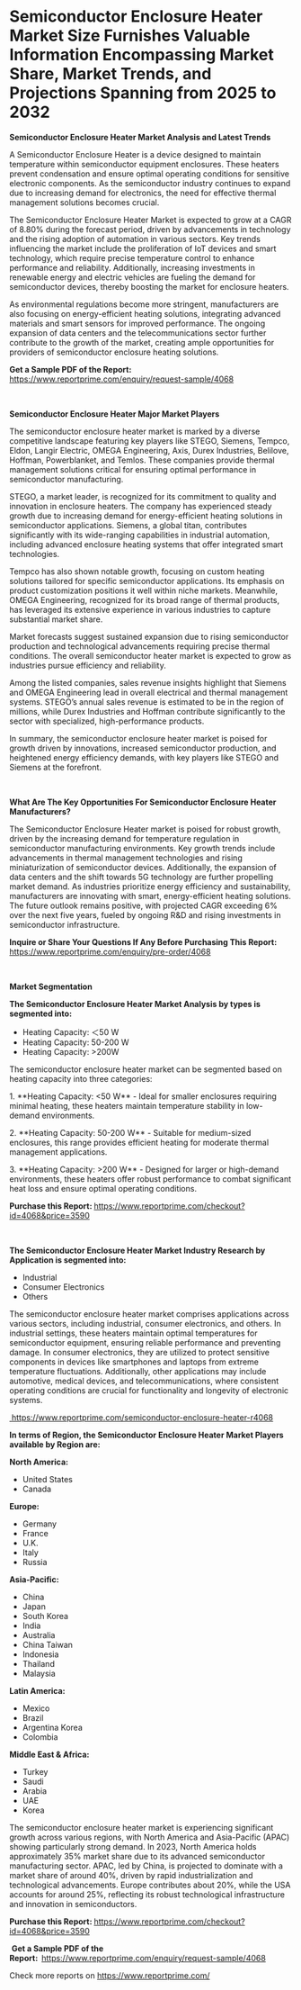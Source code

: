 <p><h1>Semiconductor Enclosure Heater Market Size Furnishes Valuable Information Encompassing Market Share, Market Trends, and Projections Spanning from 2025 to 2032</h1></p><p><strong>Semiconductor Enclosure Heater Market Analysis and Latest Trends</strong></p>
<p><p>A Semiconductor Enclosure Heater is a device designed to maintain temperature within semiconductor equipment enclosures. These heaters prevent condensation and ensure optimal operating conditions for sensitive electronic components. As the semiconductor industry continues to expand due to increasing demand for electronics, the need for effective thermal management solutions becomes crucial. </p><p>The Semiconductor Enclosure Heater Market is expected to grow at a CAGR of 8.80% during the forecast period, driven by advancements in technology and the rising adoption of automation in various sectors. Key trends influencing the market include the proliferation of IoT devices and smart technology, which require precise temperature control to enhance performance and reliability. Additionally, increasing investments in renewable energy and electric vehicles are fueling the demand for semiconductor devices, thereby boosting the market for enclosure heaters.</p><p>As environmental regulations become more stringent, manufacturers are also focusing on energy-efficient heating solutions, integrating advanced materials and smart sensors for improved performance. The ongoing expansion of data centers and the telecommunications sector further contribute to the growth of the market, creating ample opportunities for providers of semiconductor enclosure heating solutions.</p></p>
<p><strong>Get a Sample PDF of the Report:&nbsp;</strong> <a href="https://www.reportprime.com/enquiry/request-sample/4068?utm_campaign=3383&utm_medium=2&utm_source=Github&utm_content=ia&utm_term=18032025&utm_id=semiconductor-enclosure-heater">https://www.reportprime.com/enquiry/request-sample/4068</a></p>
<p>&nbsp;</p>
<p><strong>Semiconductor Enclosure Heater Major Market Players</strong></p>
<p><p>The semiconductor enclosure heater market is marked by a diverse competitive landscape featuring key players like STEGO, Siemens, Tempco, Eldon, Langir Electric, OMEGA Engineering, Axis, Durex Industries, Belilove, Hoffman, Powerblanket, and Temlos. These companies provide thermal management solutions critical for ensuring optimal performance in semiconductor manufacturing.</p><p>STEGO, a market leader, is recognized for its commitment to quality and innovation in enclosure heaters. The company has experienced steady growth due to increasing demand for energy-efficient heating solutions in semiconductor applications. Siemens, a global titan, contributes significantly with its wide-ranging capabilities in industrial automation, including advanced enclosure heating systems that offer integrated smart technologies.</p><p>Tempco has also shown notable growth, focusing on custom heating solutions tailored for specific semiconductor applications. Its emphasis on product customization positions it well within niche markets. Meanwhile, OMEGA Engineering, recognized for its broad range of thermal products, has leveraged its extensive experience in various industries to capture substantial market share.</p><p>Market forecasts suggest sustained expansion due to rising semiconductor production and technological advancements requiring precise thermal conditions. The overall semiconductor heater market is expected to grow as industries pursue efficiency and reliability.</p><p>Among the listed companies, sales revenue insights highlight that Siemens and OMEGA Engineering lead in overall electrical and thermal management systems. STEGO’s annual sales revenue is estimated to be in the region of millions, while Durex Industries and Hoffman contribute significantly to the sector with specialized, high-performance products.</p><p>In summary, the semiconductor enclosure heater market is poised for growth driven by innovations, increased semiconductor production, and heightened energy efficiency demands, with key players like STEGO and Siemens at the forefront.</p></p>
<p>&nbsp;</p>
<p><strong>What Are The Key Opportunities For Semiconductor Enclosure Heater Manufacturers?</strong></p>
<p><p>The Semiconductor Enclosure Heater market is poised for robust growth, driven by the increasing demand for temperature regulation in semiconductor manufacturing environments. Key growth trends include advancements in thermal management technologies and rising miniaturization of semiconductor devices. Additionally, the expansion of data centers and the shift towards 5G technology are further propelling market demand. As industries prioritize energy efficiency and sustainability, manufacturers are innovating with smart, energy-efficient heating solutions. The future outlook remains positive, with projected CAGR exceeding 6% over the next five years, fueled by ongoing R&D and rising investments in semiconductor infrastructure.</p></p>
<p><strong>Inquire or Share Your Questions If Any Before Purchasing This Report:</strong> <a href="https://www.reportprime.com/enquiry/pre-order/4068?utm_campaign=3383&utm_medium=2&utm_source=Github&utm_content=ia&utm_term=18032025&utm_id=semiconductor-enclosure-heater">https://www.reportprime.com/enquiry/pre-order/4068</a></p>
<p>&nbsp;</p>
<p><strong>Market Segmentation</strong></p>
<p><strong>The Semiconductor Enclosure Heater Market Analysis by types is segmented into:</strong></p>
<p><ul><li>Heating Capacity: ＜50 W</li><li>Heating Capacity: 50-200 W</li><li>Heating Capacity: >200W</li></ul></p>
<p><p>The semiconductor enclosure heater market can be segmented based on heating capacity into three categories: </p><p>1. **Heating Capacity: <50 W** - Ideal for smaller enclosures requiring minimal heating, these heaters maintain temperature stability in low-demand environments.</p><p>2. **Heating Capacity: 50-200 W** - Suitable for medium-sized enclosures, this range provides efficient heating for moderate thermal management applications.</p><p>3. **Heating Capacity: >200 W** - Designed for larger or high-demand environments, these heaters offer robust performance to combat significant heat loss and ensure optimal operating conditions.</p></p>
<p><strong>Purchase this Report:&nbsp;</strong><a href="https://www.reportprime.com/checkout?id=4068&price=3590&utm_campaign=3383&utm_medium=2&utm_source=Github&utm_content=ia&utm_term=18032025&utm_id=semiconductor-enclosure-heater">https://www.reportprime.com/checkout?id=4068&price=3590</a></p>
<p>&nbsp;</p>
<p><strong>The Semiconductor Enclosure Heater Market Industry Research by Application is segmented into:</strong></p>
<p><ul><li>Industrial</li><li>Consumer Electronics</li><li>Others</li></ul></p>
<p><p>The semiconductor enclosure heater market comprises applications across various sectors, including industrial, consumer electronics, and others. In industrial settings, these heaters maintain optimal temperatures for semiconductor equipment, ensuring reliable performance and preventing damage. In consumer electronics, they are utilized to protect sensitive components in devices like smartphones and laptops from extreme temperature fluctuations. Additionally, other applications may include automotive, medical devices, and telecommunications, where consistent operating conditions are crucial for functionality and longevity of electronic systems.</p></p>
<p><a href="https://www.reportprime.com/semiconductor-enclosure-heater-r4068?utm_campaign=3383&utm_medium=2&utm_source=Github&utm_content=ia&utm_term=18032025&utm_id=semiconductor-enclosure-heater">&nbsp;https://www.reportprime.com/semiconductor-enclosure-heater-r4068</a></p>
<p><strong>In terms of Region, the Semiconductor Enclosure Heater Market Players available by Region are:</strong></p>
<p>
    <p> <strong> North America: </strong>
        <ul>
            <li>United States</li>
            <li>Canada</li>
        </ul>
        </p> 
    <p> <strong> Europe: </strong>
        <ul>
            <li>Germany</li>
            <li>France</li>
            <li>U.K.</li>
            <li>Italy</li>
            <li>Russia</li>
        </ul>
        </p> 
    <p> <strong> Asia-Pacific: </strong>
        <ul>
            <li>China</li>
            <li>Japan</li>
            <li>South Korea</li>
            <li>India</li>
            <li>Australia</li>
            <li>China Taiwan</li>
            <li>Indonesia</li>
            <li>Thailand</li>
            <li>Malaysia</li>
        </ul>
        </p> 
    <p> <strong> Latin America: </strong>
        <ul>
            <li>Mexico</li>
            <li>Brazil</li>
            <li>Argentina Korea</li>
            <li>Colombia</li>
        </ul>
        </p> 
    <p> <strong> Middle East & Africa: </strong>
        <ul>
            <li>Turkey</li>
            <li>Saudi</li>
            <li>Arabia</li>
            <li>UAE</li>
            <li>Korea</li>
        </ul>
    </p>
    </p>
<p><p>The semiconductor enclosure heater market is experiencing significant growth across various regions, with North America and Asia-Pacific (APAC) showing particularly strong demand. In 2023, North America holds approximately 35% market share due to its advanced semiconductor manufacturing sector. APAC, led by China, is projected to dominate with a market share of around 40%, driven by rapid industrialization and technological advancements. Europe contributes about 20%, while the USA accounts for around 25%, reflecting its robust technological infrastructure and innovation in semiconductors.</p></p>
<p><strong>Purchase this Report: </strong><a href="https://www.reportprime.com/checkout?id=4068&price=3590&utm_campaign=3383&utm_medium=2&utm_source=Github&utm_content=ia&utm_term=18032025&utm_id=semiconductor-enclosure-heater">https://www.reportprime.com/checkout?id=4068&price=3590</a></p>
<p>&nbsp;<strong>Get a Sample PDF of the Report:&nbsp;&nbsp;</strong><a href="https://www.reportprime.com/enquiry/request-sample/4068?utm_campaign=3383&utm_medium=2&utm_source=Github&utm_content=ia&utm_term=18032025&utm_id=semiconductor-enclosure-heater">https://www.reportprime.com/enquiry/request-sample/4068</a></p>
<p><strong></strong></p>
<p>Check more reports on <a href="https://www.reportprime.com/?utm_campaign=3383&utm_medium=2&utm_source=Github&utm_content=ia&utm_term=18032025&utm_id=semiconductor-enclosure-heater">https://www.reportprime.com/</a></p>